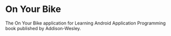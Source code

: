 On Your Bike
==========

The On Your Bike application for Learning Android Application Programming book published by Addison-Wesley.